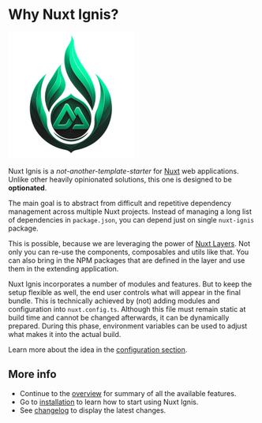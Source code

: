 # Why Nuxt Ignis?

![Nuxt Ignis](https://raw.githubusercontent.com/AloisSeckar/nuxt-ignis/refs/heads/main/core/public/nuxt-ignis.png)

Nuxt Ignis is a _not-another-template-starter_ for [Nuxt](https://nuxt.com/) web applications. Unlike other heavily opinionated solutions, this one is designed to be **optionated**.

The main goal is to abstract from difficult and repetitive dependency management across multiple Nuxt projects. Instead of managing a long list of dependencies in `package.json`, you can depend just on single `nuxt-ignis` package.

This is possible, because we are leveraging the power of [Nuxt Layers](https://nuxt.com/docs/getting-started/layers). Not only you can re-use the components, composables and utils like that. You can also bring in the NPM packages that are defined in the layer and use them in the extending application.

Nuxt Ignis incorporates a number of modules and features. But to keep the setup flexible as well, the end user controls what will appear in the final bundle. This is technically achieved by (not) adding modules and configuration into `nuxt.config.ts`. Although this file must remain static at build time and cannot be changed afterwards, it can be dynamically prepared. During this phase, environment variables can be used to adjust what makes it into the actual build.

Learn more about the idea in the [configuration section](/2-1-configuration).

## More info

- Continue to the [overview](/1-2-overview) for summary of all the available features.
- Go to [installation](/1-4-installation) to learn how to start using Nuxt Ignis.
- See [changelog](4-1-changelog.html) to display the latest changes.
